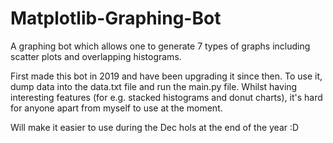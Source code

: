 # Matplotlib-Graphing-Bot
A graphing bot which allows one to generate 7 types of graphs including scatter plots and overlapping histograms.

First made this bot in 2019 and have been upgrading it since then. To use it, dump data into the data.txt file and run the main.py file.
Whilst having interesting features (for e.g. stacked histograms and donut charts), it's hard for anyone apart from myself to use at the moment. 

Will make it easier to use during the Dec hols at the end of the year :D
